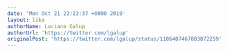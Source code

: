 ```yaml
---
date: 'Mon Oct 21 22:22:37 +0000 2019'
layout: like
authorName: Luciano Galup
authorUrl: 'https://twitter.com/lgalup'
originalPost: 'https://twitter.com/lgalup/status/1186407467883872259'
---
```


